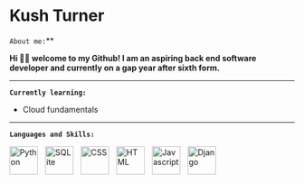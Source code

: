 # Kush Turner


`About me:`**

**Hi 👋🏾 welcome to my Github! I am an aspiring back end software developer and currently on a gap year after sixth form.**

---

**`Currently learning:`**

 - Cloud fundamentals

---

**`Languages and Skills:`**

<img align="left" alt="Python" width="50px" style="padding-right:10px" src="https://cdn.jsdelivr.net/gh/devicons/devicon/icons/python/python-original-wordmark.svg" />
<img align="left" alt="SQLite" width="50px" style="padding-right:10px" src="https://cdn.jsdelivr.net/gh/devicons/devicon/icons/sqlite/sqlite-plain-wordmark.svg" />
<img align="left" alt="CSS" width="50px" style="padding-right:10px" src="https://cdn.jsdelivr.net/gh/devicons/devicon/icons/css3/css3-original-wordmark.svg" />
<img align="left" alt="HTML" width="50px" style="padding-right:10px" src="https://cdn.jsdelivr.net/gh/devicons/devicon/icons/html5/html5-original-wordmark.svg" />
<img align="left" alt="Javascript" width="50px" style="padding-right:10px" src="https://cdn.jsdelivr.net/gh/devicons/devicon/icons/javascript/javascript-original.svg" />
<img align="left" alt="Django" width="50px" style="padding-right:10px" src="https://cdn.jsdelivr.net/gh/devicons/devicon/icons/django/django-plain-wordmark.svg" />

